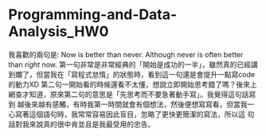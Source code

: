 # Programming-and-Data-Analysis_HW0

我喜歡的兩句是:
Now is better than never.
Although never is often better than *right* now. 
第一句非常是非常經典的「開始是成功的一半」，雖然真的已經講到爛了，但當我在「寫程式怠惰」的狀態時，看到這一句還是會提升一點寫code的動力XD
第二句一開始看的時候還看不太懂，想說立即開始思考錯了嗎？後來上網查才知道，原來第二句的意思是「先思考而不要急著動手寫」。我覺得這句話寫到
越後來越有感觸，有時我第一時間就會有個想法，然後便想寫寫看，但當我一心寫著這個語句時，我常常容易因此盲目，忽略了更快更簡潔的寫法，所以這
句話對我來說真的很中肯並且是我最受用的忠告。
